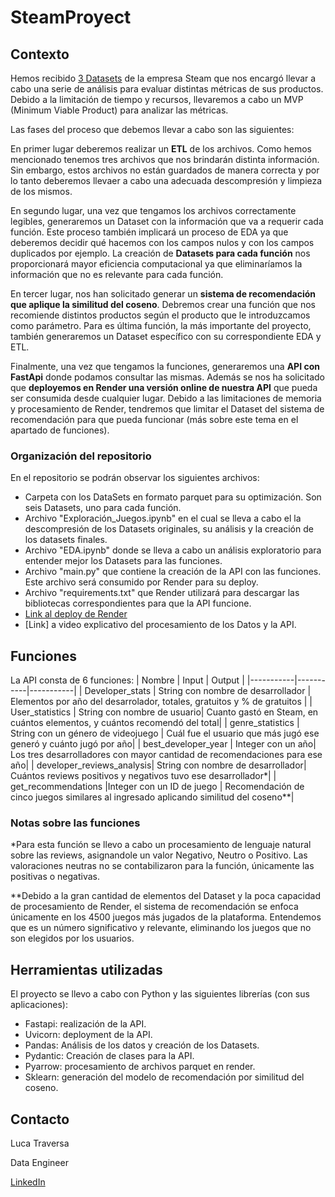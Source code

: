 # SteamProyect
## Contexto
Hemos recibido [3 Datasets](https://drive.google.com/drive/folders/1HqBG2-sUkz_R3h1dZU5F2uAzpRn7BSpj?pli=1) de la empresa Steam que nos encargó llevar a cabo una serie de análisis para evaluar distintas métricas de sus productos. Debido a la limitación de tiempo y recursos, llevaremos a cabo un MVP (Minimum Viable Product) para analizar las métricas. 

Las fases del proceso que debemos llevar a cabo son las siguientes:

En primer lugar deberemos realizar un **ETL** de los archivos. Como hemos mencionado tenemos tres archivos que nos brindarán distinta información. Sin embargo, estos archivos no están guardados de manera correcta y por lo tanto deberemos llevaer a cabo una adecuada descompresión y limpieza de los mismos. 

En segundo lugar, una vez que tengamos los archivos correctamente legibles, generaremos un Dataset con la información que va a requerir cada función. Este proceso también implicará un proceso de EDA ya que deberemos decidir qué hacemos con los campos nulos y con los campos duplicados por ejemplo. La creación de **Datasets para cada función** nos proporcionará mayor eficiencia computacional ya que eliminaríamos la información que no es relevante para cada función. 

En tercer lugar, nos han solicitado generar un **sistema de recomendación que aplique la similitud del coseno**. Debremos crear una función que nos recomiende distintos productos según el producto que le introduzcamos como parámetro. Para es última función, la más importante del proyecto, también generaremos un Dataset específico con su correspondiente EDA y ETL.

Finalmente, una vez que tengamos la funciones, generaremos una **API con FastApi** donde podamos consultar las mismas. Además se nos ha solicitado que **deployemos en Render una versión online de nuestra API** que pueda ser consumida desde cualquier lugar. Debido a las limitaciones de memoria y procesamiento de Render, tendremos que limitar el Dataset del sistema de recomendación para que pueda funcionar (más sobre este tema en el apartado de funciones). 

### Organización del repositorio 

En el repositorio se podrán observar los siguientes archivos:
* Carpeta con los DataSets en formato parquet para su optimización. Son seis Datasets, uno para cada función.
* Archivo "Exploración_Juegos.ipynb" en el cual se lleva a cabo el la descompresión de los Datasets originales, su análisis y la creación de los datasets finales.
* Archivo "EDA.ipynb" donde se lleva a cabo un análisis exploratorio para entender mejor los Datasets para las funciones. 
* Archivo "main.py" que contiene la creación de la API con las funciones. Este archivo será consumido por Render para su deploy.
* Archivo "requirements.txt" que Render utilizará para descargar las bibliotecas correspondientes para que la API funcione.
* [Link al deploy de Render](https://streamproyect.onrender.com/docs)
* [Link] a video explicativo del procesamiento de los Datos y la API. 

## Funciones 
La API consta de 6 funciones:
| Nombre | Input | Output |
|-----------|-----------|-----------|
| Developer_stats | String con nombre de desarrollador | Elementos por año del desarrolador, totales, gratuitos y % de gratuitos |
| User_statistics | String con nombre de usuario| Cuanto gastó en Steam, en cuántos elementos, y cuántos recomendó del total|
| genre_statistics | String con un género de videojuego | Cuál fue el usuario que más jugó ese generó y cuánto jugó por año|
| best_developer_year | Integer con un año| Los tres desarrolladores con mayor cantidad de recomendaciones para ese año|
| developer_reviews_analysis| String con nombre de desarrollador| Cuántos reviews positivos y negativos tuvo ese desarrollador*|
| get_recommendations |Integer con un ID de juego | Recomendación de cinco juegos similares al ingresado aplicando similitud del coseno**|

### Notas sobre las funciones
*Para esta función se llevo a cabo un procesamiento de lenguaje natural sobre las reviews, asignandole un valor Negativo, Neutro o Positivo. Las valoraciones neutras no se contabilizaron para la función, únicamente las positivas o negativas. 

**Debido a la gran cantidad de elementos del Dataset y la poca capacidad de procesamiento de Render, el sistema de recomendación se enfoca únicamente en los 4500 juegos más jugados de la plataforma. Entendemos que es un número significativo y relevante, eliminando los juegos que no son elegidos por los usuarios. 

## Herramientas utilizadas
El proyecto se llevo a cabo con Python y las siguientes librerías (con sus aplicaciones):
* Fastapi: realización de la API.
* Uvicorn: deployment de la API.
* Pandas: Análisis de los datos y creación de los Datasets.
* Pydantic: Creación de clases para la API.
* Pyarrow: procesamiento de archivos parquet en render.
* Sklearn: generación del modelo de recomendación por similitud del coseno.

## Contacto
Luca Traversa 

Data Engineer

[LinkedIn](https://www.linkedin.com/in/luca-traversa-3368b41a4/)
